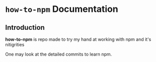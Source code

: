 # `how-to-npm` Documentation

## Introduction
**how-to-npm** is repo made to try my hand at working with npm and it's nitigrities

One may look at the detailed commits to learn npm.